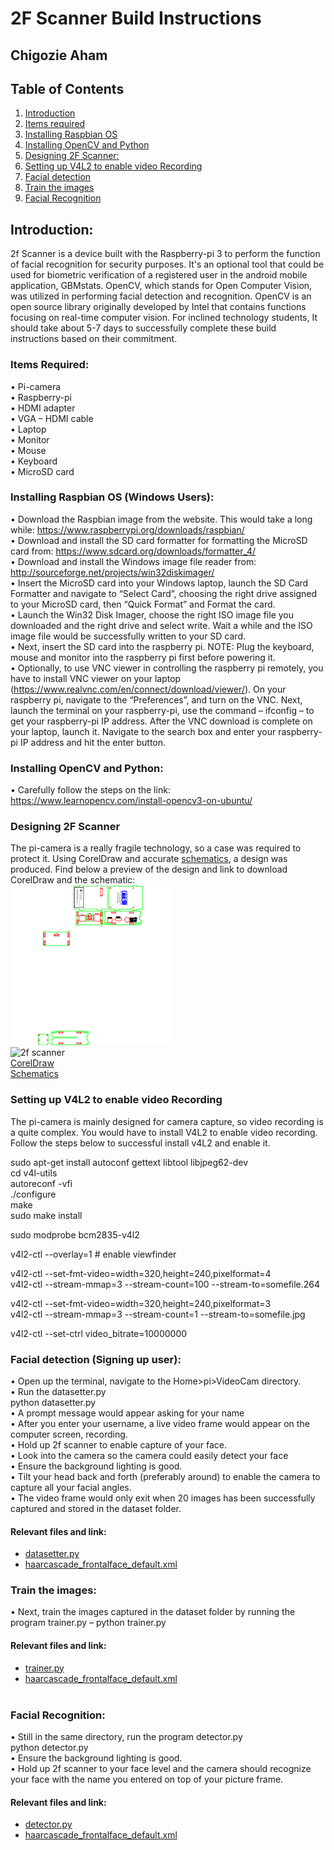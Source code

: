 # 2F Scanner Build Instructions <br />
## Chigozie Aham <br />
## Table of Contents<br />
<ol>
<a href="#intro"><li>Introduction</li></a>
<a href="#items"><li>Items required</li></a>
<a href="#OS"><li>Installing Raspbian OS</li></a>
<a href="#opencv"><li>Installing OpenCV and Python</li></a>
<a href="#design"><li>Designing 2F Scanner:</li></a>
<a href="#v4l2"><li>Setting up V4L2 to enable video Recording</li></a>
<a href="#detection"><li>Facial detection</li></a>
<a href="#train"><li>Train the images</li></a>
<a href="#recog"><li>Facial Recognition</li></a>
</ol>

<h2 id="intro">Introduction:</h2>
2f Scanner is a device built with the Raspberry-pi 3 to perform the function of facial recognition for security purposes. It's an optional tool that could be used for biometric verification of a registered user in the android mobile application, GBMstats. OpenCV, which stands for Open Computer Vision, was utilized in performing facial detection and recognition. OpenCV is an open source library originally developed by Intel that contains functions focusing on real-time computer vision. For inclined technology students, It should take about 5-7 days to successfully complete these build instructions based on their commitment.<br />

### Items Required:<br />
•	Pi-camera<br />
•	Raspberry-pi<br />
•	HDMI adapter<br />
•	VGA – HDMI cable<br />
•	Laptop<br />
•	Monitor<br />
•	Mouse<br />
•	Keyboard<br />
•	MicroSD card<br />

### Installing Raspbian OS (Windows Users):<br />
•	Download the Raspbian image from the website. This would take a long while: https://www.raspberrypi.org/downloads/raspbian/ <br />
•	Download and install the SD card formatter for formatting the MicroSD card from: https://www.sdcard.org/downloads/formatter_4/ <br />
•	Download and install the Windows image file reader from: http://sourceforge.net/projects/win32diskimager/ <br />
•	Insert the MicroSD card into your Windows laptop, launch the SD Card Formatter and navigate to “Select Card”, choosing the right drive assigned to your MicroSD card, then “Quick Format” and Format the card. <br />
•	Launch the Win32 Disk Imager, choose the right ISO image file you downloaded and the right drive and select write. Wait a while and the ISO image file would be successfully written to your SD card. <br />
•	Next, insert the SD card into the raspberry pi. NOTE: Plug the keyboard, mouse and monitor into the raspberry pi first before powering it. <br />
•	Optionally, to use VNC viewer in controlling the raspberry pi remotely, you have to install VNC viewer on your laptop (https://www.realvnc.com/en/connect/download/viewer/). On your raspberry pi, navigate to the “Preferences”, and turn on the VNC. Next, launch the terminal on your raspberry-pi, use the command – ifconfig – to get your raspberry-pi IP address. After the VNC download is complete on your laptop, launch it. Navigate to the search box and enter your raspberry-pi IP address and hit the enter button. <br />

### Installing OpenCV and Python:<br />
•	Carefully follow the steps on the link: https://www.learnopencv.com/install-opencv3-on-ubuntu/ <br />

### Designing 2F Scanner<br />
The pi-camera is a really fragile technology, so a case was required to protect it. Using CorelDraw and accurate <a href="https://www.raspberrypi-spy.co.uk/2013/05/pi-camera-module-mechanical-dimensions/">schematics</a>, a design was produced. Find below a preview of the design and link to download CorelDraw and the schematic:<br/>
<img src="thumbnail.png" alt="2f scanner design"><br/>
<img src="2fscanner.jpg" alt="2f scanner"><br/>
<a href="https://www.coreldraw.com/en/pages/free-download/">CorelDraw</a><br/>
<a href="https://github.com/goziethelegion/Legion/tree/master/Pi2CaseHumber">Schematics</a><br/>

### Setting up V4L2 to enable video Recording<br />
The pi-camera is mainly designed for camera capture, so video recording is a quite complex. You would have to install V4L2 to enable video recording. Follow the steps below to successful install v4L2 and enable it. <br />

sudo apt-get install autoconf gettext libtool libjpeg62-dev<br />
cd v4l-utils<br />
autoreconf -vfi<br />
./configure<br />
make<br />
sudo make install<br />
 
sudo modprobe bcm2835-v4l2<br />

v4l2-ctl --overlay=1 # enable viewfinder<br />

v4l2-ctl --set-fmt-video=width=320,height=240,pixelformat=4<br />
v4l2-ctl --stream-mmap=3 --stream-count=100 --stream-to=somefile.264<br />

v4l2-ctl --set-fmt-video=width=320,height=240,pixelformat=3<br />
v4l2-ctl --stream-mmap=3 --stream-count=1 --stream-to=somefile.jpg<br />

v4l2-ctl --set-ctrl video_bitrate=10000000<br />

### Facial detection (Signing up user):<br />
•	Open up the terminal, navigate to the Home>pi>VideoCam directory.<br />
•	Run the datasetter.py <br />
	python datasetter.py<br />
•	A prompt message would appear asking for your name<br />
•	After you enter your username, a live video frame would appear on the computer screen, recording.<br />
•	Hold up 2f scanner to enable capture of your face.<br />
•	Look into the camera so the camera could easily detect your face<br />
•	Ensure the background lighting is good.<br />
•	Tilt your head back and forth (preferably around) to enable the camera to capture all your facial angles.<br />
•	The video frame would only exit when 20 images has been successfully captured and stored in the dataset folder. <br />
#### Relevant files and link:
<ul>
<a href="https://github.com/goziethelegion/Legion/blob/master/datasetter.py"><li>datasetter.py</li></a>
<a href="https://github.com/goziethelegion/Legion/blob/master/haarcascade_frontalface_default.xml"><li>haarcascade_frontalface_default.xml</li></a>
</ul>

### Train the images:<br />
•	Next, train the images captured in the dataset folder by running the program trainer.py – 	python trainer.py<br />
#### Relevant files and link:
<ul>
<a href="https://github.com/goziethelegion/Legion/blob/master/trainer.py"><li>trainer.py</li></a>
<a href="https://github.com/goziethelegion/Legion/blob/master/haarcascade_frontalface_default.xml"><li>haarcascade_frontalface_default.xml</li></a><br/>
</ul>

### Facial Recognition:<br />
•	Still in the same directory, run the program detector.py<br />
python detector.py<br />
•	Ensure the background lighting is good.<br />
•	Hold up 2f scanner to your face level and the camera should recognize your face with the name you entered on top of your picture frame.<br />
#### Relevant files and link:
<ul>
<a href="https://github.com/goziethelegion/Legion/blob/master/detector.py"><li>detector.py</li></a>
<a href="https://github.com/goziethelegion/Legion/blob/master/haarcascade_frontalface_default.xml"><li>haarcascade_frontalface_default.xml</li></a>
</ul>

